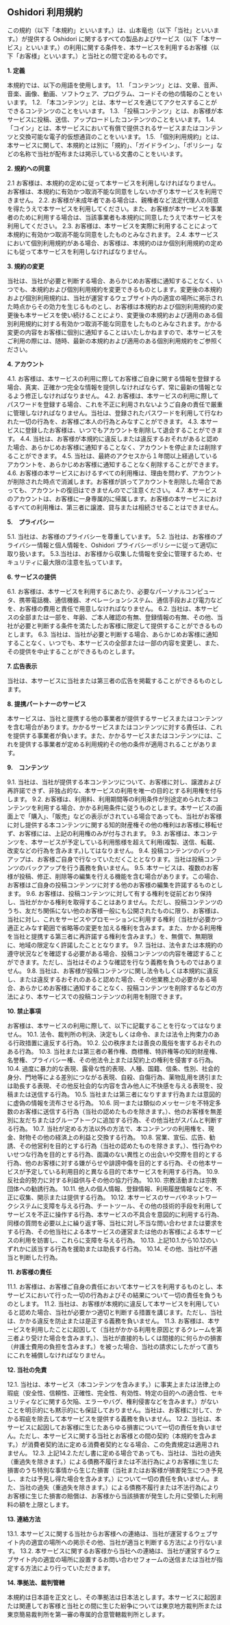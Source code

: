 ## Oshidori 利用規約

この規約（以下「本規約」といいます。）は、山本竜也（以下「当社」といいます。）が提供する Oshidori に関するすべての製品およびサービス（以下「本サービス」といいます。）の利用に関する条件を、本サービスを利用するお客様（以下「お客様」といいます。）と当社との間で定めるものです。

**1. 定義**

本規約では、以下の用語を使用します。 
1.1. 「コンテンツ」とは、文章、音声、音楽、画像、動画、ソフトウェア、プログラム、コードその他の情報のことをいいます。 
1.2. 「本コンテンツ」とは、本サービスを通じてアクセスすることができるコンテンツのことをいいます。 
1.3. 「投稿コンテンツ」とは、お客様が本サービスに投稿、送信、アップロードしたコンテンツのことをいいます。 
1.4. 「コイン」とは、本サービスにおいて有償で提供されるサービスまたはコンテンツと交換可能な電子的仮想通貨のことをいいます。 
1.5. 「個別利用規約」とは、本サービスに関して、本規約とは別に「規約」、「ガイドライン」、「ポリシー」などの名称で当社が配布または掲示している文書のことをいいます。

**2. 規約への同意**

2.1 お客様は、本規約の定めに従って本サービスを利用しなければなりません。お客様は、本規約に有効かつ取消不能な同意をしないかぎり本サービスを利用できません。 
2.2. お客様が未成年者である場合は、親権者など法定代理人の同意を得たうえで本サービスを利用してください。また、お客様が本サービスを事業者のために利用する場合は、当該事業者も本規約に同意したうえで本サービスを利用してください。 
2.3. お客様は、本サービスを実際に利用することによって本規約に有効かつ取消不能な同意をしたものとみなされます。 
2.4. 本サービスにおいて個別利用規約がある場合、お客様は、本規約のほか個別利用規約の定めにも従って本サービスを利用しなければなりません。

**3. 規約の変更**

当社は、当社が必要と判断する場合、あらかじめお客様に通知することなく、いつでも、本規約および個別利用規約を変更できるものとします。変更後の本規約および個別利用規約は、当社が運営するウェブサイト内の適宜の場所に掲示された時点からその効力を生じるものとし、お客様は本規約および個別利用規約の変更後も本サービスを使い続けることにより、変更後の本規約および適用のある個別利用規約に対する有効かつ取消不能な同意をしたものとみなされます。かかる変更の内容をお客様に個別に通知することはいたしかねますので、本サービスをご利用の際には、随時、最新の本規約および適用のある個別利用規約をご参照ください。

**4. アカウント**

4.1. お客様は、本サービスの利用に際してお客様ご自身に関する情報を登録する場合、真実、正確かつ完全な情報を提供しなければならず、常に最新の情報となるよう修正しなければなりません。 
4.2. お客様は、本サービスの利用に際してパスワードを登録する場合、これを不正に利用されないようご自身の責任で厳重に管理しなければなりません。当社は、登録されたパスワードを利用して行なわれた一切の行為を、お客様ご本人の行為とみなすことができます。 
4.3. 本サービスに登録したお客様は、いつでもアカウントを削除して退会することができます。 
4.4. 当社は、お客様が本規約に違反しまたは違反するおそれがあると認めた場合、あらかじめお客様に通知することなく、アカウントを停止または削除することができます。 
4.5. 当社は、最終のアクセスから１年間以上経過しているアカウントを、あらかじめお客様に通知することなく削除することができます。 
4.6. お客様の本サービスにおけるすべての利用権は、理由を問わず、アカウントが削除された時点で消滅します。お客様が誤ってアカウントを削除した場合であっても、アカウントの復旧はできませんのでご注意ください。 
4.7. 本サービスのアカウントは、お客様に一身専属的に帰属します。お客様の本サービスにおけるすべての利用権は、第三者に譲渡、貸与または相続させることはできません。

**5.　プライバシー**

5.1. 当社は、お客様のプライバシーを尊重しています。 
5.2. 当社は、お客様のプライバシー情報と個人情報を、Oshidori プライバシーポリシーに従って適切に取り扱います。 
5.3.当社は、お客様から収集した情報を安全に管理するため、セキュリティに最大限の注意を払っています。

**6. サービスの提供**

6.1. お客様は、本サービスを利用するにあたり、必要なパーソナルコンピュータ、携帯電話機、通信機器、オペレーションシステム、通信手段および電力などを、お客様の費用と責任で用意しなければなりません。 
6.2. 当社は、本サービスの全部または一部を、年齢、ご本人確認の有無、登録情報の有無、その他、当社が必要と判断する条件を満たしたお客様に限定して提供することができるものとします。 
6.3. 当社は、当社が必要と判断する場合、あらかじめお客様に通知することなく、いつでも、本サービスの全部または一部の内容を変更し、また、その提供を中止することができるものとします。

**7. 広告表示**

当社は、本サービスに当社または第三者の広告を掲載することができるものとします。

**8. 提携パートナーのサービス**

本サービスは、当社と提携する他の事業者が提供するサービスまたはコンテンツを含む場合があります。かかるサービスまたはコンテンツに対する責任は、これを提供する事業者が負います。また、かかるサービスまたはコンテンツには、これを提供する事業者が定める利用規約その他の条件が適用されることがあります。

**9.　コンテンツ**

9.1. 当社は、当社が提供する本コンテンツについて、お客様に対し、譲渡および再許諾できず、非独占的な、本サービスの利用を唯一の目的とする利用権を付与します。 
9.2. お客様は、利用料、利用期間等の利用条件が別途定められた本コンテンツを利用する場合、かかる利用条件に従うものとします。本サービスの画面上で「購入」、「販売」などの表示がされている場合であっても、当社がお客様に対し提供する本コンテンツに関する知的財産権その他の権利はお客様に移転せず、お客様には、上記の利用権のみが付与されます。 
9.3. お客様は、本コンテンツを、本サービスが予定している利用態様を超えて利用(複製、送信、転載、改変などの行為を含みます。)してはなりません。 
9.4. 投稿コンテンツのバックアップは、お客様ご自身で行なっていただくこととなります。当社は投稿コンテンツのバックアップを行う義務を負いません。 
9.5. 本サービスは、複数のお客様が投稿、修正、削除等の編集を行える機能を含む場合があります。この場合、お客様はご自身の投稿コンテンツに対する他のお客様の編集を許諾するものとします。 
9.6. お客様は、投稿コンテンツに対して有する権利を従前どおり保持し、当社がかかる権利を取得することはありません。ただし、投稿コンテンツのうち、友だち関係にない他のお客様一般にも公開されたものに限り、お客様は、当社に対し、これをサービスやプロモーションに利用する権利（当社が必要かつ適正とみなす範囲で省略等の変更を加える権利を含みます。また、かかる利用権を当社と提携する第三者に再許諾する権利を含みます。）を、無償で、無期限に、地域の限定なく許諾したこととなります。 
9.7. 当社は、法令または本規約の遵守状況などを確認する必要がある場合、投稿コンテンツの内容を確認することができます。ただし、当社はそのような確認を行なう義務を負うものではありません。 
9.8. 当社は、お客様が投稿コンテンツに関し法令もしくは本規約に違反し、または違反するおそれのあると認めた場合、その他業務上の必要がある場合、あらかじめお客様に通知することなく、投稿コンテンツを削除するなどの方法により、本サービスでの投稿コンテンツの利用を制限できます。

**10. 禁止事項**

お客様は、本サービスの利用に際して、以下に記載することを行なってはなりません。 
10.1. 法令、裁判所の判決、決定もしくは命令、または法令上拘束力のある行政措置に違反する行為。 
10.2. 公の秩序または善良の風俗を害するおそれのある行為。 
10.3. 当社または第三者の著作権、商標権、特許権等の知的財産権、名誉権、プライバシー権、その他法令上または契約上の権利を侵害する行為。 
10.4. 過度に暴力的な表現、露骨な性的表現、人種、国籍、信条、性別、社会的身分、門地等による差別につながる表現、自殺、自傷行為、薬物乱用を誘引または助長する表現、その他反社会的な内容を含み他人に不快感を与える表現を、投稿または送信する行為。 
10.5. 当社または第三者になりすます行為または意図的に虚偽の情報を流布させる行為。 
10.6. 同一または類似のメッセージを不特定多数のお客様に送信する行為（当社の認めたものを除きます。）、他のお客様を無差別に友だちまたはグループトークに追加する行為、その他当社がスパムと判断する行為。 
10.7. 当社が定める方法以外の方法で、本コンテンツの利用権を、現金、財物その他の経済上の利益と交換する行為。 
10.8. 営業、宣伝、広告、勧誘、その他営利を目的とする行為（当社の認めたものを除きます。）、性行為やわいせつな行為を目的とする行為、面識のない異性との出会いや交際を目的とする行為、他のお客様に対する嫌がらせや誹謗中傷を目的とする行為、その他本サービスが予定している利用目的と異なる目的で本サービスを利用する行為。 
10.9. 反社会的勢力に対する利益供与その他の協力行為。 
10.10. 宗教活動または宗教団体への勧誘行為。 
10.11. 他人の個人情報、登録情報、利用履歴情報などを、不正に収集、開示または提供する行為。 
10.12. 本サービスのサーバやネットワークシステムに支障を与える行為、チートツール、その他の技術的手段を利用してサービスを不正に操作する行為、本サービスの不具合を意図的に利用する行為、同様の質問を必要以上に繰り返す等、当社に対し不当な問い合わせまたは要求をする行為、その他当社による本サービスの運営または他のお客様による本サービスの利用を妨害し、これらに支障を与える行為。 
10.13. 上記10.1.から10.12のいずれかに該当する行為を援助または助長する行為。
10.14. その他、当社が不適当と判断した行為。

**11. お客様の責任**

11.1. お客様は、お客様ご自身の責任において本サービスを利用するものとし、本サービスにおいて行った一切の行為およびその結果について一切の責任を負うものとします。 
11.2. 当社は、お客様が本規約に違反して本サービスを利用していると認めた場合、当社が必要かつ適切と判断する措置を講じます。ただし、当社は、かかる違反を防止または是正する義務を負いません。
11.3. お客様は、本サービスを利用したことに起因して（当社がかかる利用を原因とするクレームを第三者より受けた場合を含みます。）、当社が直接的もしくは間接的に何らかの損害（弁護士費用の負担を含みます。）を被った場合、当社の請求にしたがって直ちにこれを補償しなければなりません。

**12. 当社の免責**

12.1. 当社は、本サービス（本コンテンツを含みます。）に事実上または法律上の瑕疵（安全性、信頼性、正確性、完全性、有効性、特定の目的への適合性、セキュリティなどに関する欠陥、エラーやバグ、権利侵害などを含みます。）がないことを明示的にも黙示的にも保証しておりません。当社は、お客様に対して、かかる瑕疵を除去して本サービスを提供する義務を負いません。 
12.2. 当社は、本サービスに起因してお客様に生じたあらゆる損害について一切の責任を負いません。ただし、本サービスに関する当社とお客様との間の契約（本規約を含みます。）が消費者契約法に定める消費者契約となる場合、この免責規定は適用されません。 
12.3. 上記14.2.ただし書に定める場合であっても、当社は、当社の過失（重過失を除きます。）による債務不履行または不法行為によりお客様に生じた損害のうち特別な事情から生じた損害（当社またはお客様が損害発生につき予見し、または予見し得た場合を含みます。）について一切の責任を負いません。また、当社の過失（重過失を除きます。）による債務不履行または不法行為によりお客様に生じた損害の賠償は、お客様から当該損害が発生した月に受領した利用料の額を上限とします。

**13. 連絡方法**

13.1. 本サービスに関する当社からお客様への連絡は、当社が運営するウェブサイト内の適宜の場所への掲示その他、当社が適当と判断する方法により行ないます。 
13.2. 本サービスに関するお客様から当社への連絡は、当社が運営するウェブサイト内の適宜の場所に設置するお問い合わせフォームの送信または当社が指定する方法により行っていただきます。

**14. 準拠法、裁判管轄**

本規約は日本語を正文とし、その準拠法は日本法とします。本サービスに起因または関連してお客様と当社との間に生じた紛争については東京地方裁判所または東京簡易裁判所を第一審の専属的合意管轄裁判所とします。 

